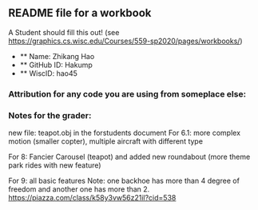 ## README file for a workbook

A Student should fill this out! (see https://graphics.cs.wisc.edu/Courses/559-sp2020/pages/workbooks/)

- ** Name: Zhikang Hao
- ** GitHub ID: Hakump 
- ** WiscID: hao45

### Attribution for any code you are using from someplace else:

### Notes for the grader: 
new file: teapot.obj in the forstudents document
For 6.1:
more complex motion (smaller copter), multiple aircraft with different type

For 8:
Fancier Carousel (teapot)
and added new roundabout (more theme park rides with new feature)

For 9:
all basic features
Note: one backhoe has more than 4 degree of freedom and another one has more than 2.
https://piazza.com/class/k58y3vw56z21il?cid=538
